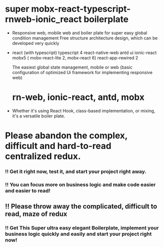 # super mobx-react-typescript-rnweb-ionic_react boilerplate

- Responsive web, mobile web and boiler plate for super easy global condition management
  Free structure architecture design, which can be developed very quickly

- react (with typescript)
typescript 4
react-native-web
antd ui
ionic-react
mobx5 ( mobx-react-lite 2, mobx-react 6)
react-app-rewired 2

    
     The easiest global state management, mobile or web (basic configuration of optimized Ui framework for implementing responsive web)
     
     # rn-web, ionic-react, antd, mobx  


- Whether it's using React Hook, class-based implementation, or mixing, it's a versatile boiler plate.

# Please abandon the complex, difficult and hard-to-read centralized redux.
### !! Get it right now, test it, and start your project right away.

### !!  You can focus more on business logic and make code easier and easier to read!

## !! Please throw away the complicated, difficult to read, maze of redux
### !! Get This Super ultra easy elegant Boilerplate, implement your business logic quickly and easily and start your project right now!
